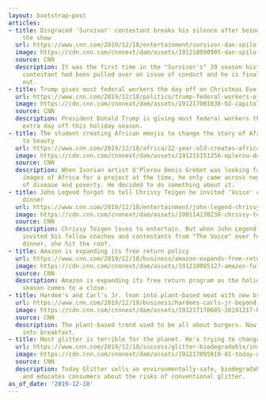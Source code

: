 ```yaml
---
layout: bootstrap-post
articles:
- title: Disgraced 'Survivor' contestant breaks his silence after being kicked off
    the show
  url: https://www.cnn.com/2019/12/18/entertainment/survivor-dan-spilo-apology/index.html
  image: https://cdn.cnn.com/cnnnext/dam/assets/191218090905-dan-spilo-restricted-super-tease.jpg
  source: CNN
  description: It was the first time in the "Survivor's" 39 season history that a
    contestant had been pulled over an issue of conduct and he is finally speaking
    out.
- title: Trump gives most federal workers the day off on Christmas Eve
  url: https://www.cnn.com/2019/12/18/politics/trump-federal-workers-off-christmas-eve/index.html
  image: https://cdn.cnn.com/cnnnext/dam/assets/191217001838-02-capitol-building-1216-super-tease.jpg
  source: CNN
  description: President Donald Trump is giving most federal workers the gift of an
    extra day off this holiday season.
- title: The student creating African emojis to change the story of Africa from poverty
    to beauty
  url: https://www.cnn.com/2019/12/18/africa/22-year-old-creates-african-emojis/index.html
  image: https://cdn.cnn.com/cnnnext/dam/assets/191215151256-oplerou-denis-grebet-gallery-2-super-tease.jpg
  source: CNN
  description: When Ivorian artist O'Plerou Denis Grebet was looking for free stock
    images of Africa for a project at the time, he only came across negative images
    of disease and poverty. He decided to do something about it.
- title: John Legend forgot to tell Chrissy Teigen he invited 'Voice' coaches for
    dinner
  url: https://www.cnn.com/2019/12/18/entertainment/john-legend-chrissy-teigen-the-voice/index.html
  image: https://cdn.cnn.com/cnnnext/dam/assets/190114130238-chrissy-teigen-john-legend-super-tease.jpg
  source: CNN
  description: Chrissy Teigen loves to entertain. But when John Legend told her he
    invited his fellow coaches and contestants from "The Voice" over for a last minute
    dinner, she hit the roof.
- title: Amazon is expanding its free return policy
  url: https://www.cnn.com/2019/12/18/business/amazon-expands-free-return-policy/index.html
  image: https://cdn.cnn.com/cnnnext/dam/assets/191218085127-amazon-fulfillment-center-0205-super-tease.jpg
  source: CNN
  description: Amazon is expanding its free return program as the holiday shopping
    season comes to a close.
- title: Hardee's and Carl's Jr. lean into plant-based meat with new breakfast menus
  url: https://www.cnn.com/2019/12/18/business/hardees-carls-jr-beyond-meat/index.html
  image: https://cdn.cnn.com/cnnnext/dam/assets/191217170605-20191217-hardees-beyond-meat-breakfast-super-tease.jpg
  source: CNN
  description: The plant-based trend used to be all about burgers. Now, it's breaking
    into breakfast.
- title: Most glitter is terrible for the planet. He's trying to change that
  url: https://www.cnn.com/2019/12/18/success/glitter-biodegradable/index.html
  image: https://cdn.cnn.com/cnnnext/dam/assets/191217095918-01-today-glitter-super-tease.jpeg
  source: CNN
  description: Today Glitter sells an environmentally-safe, biodegradable glitter
    and educates consumers about the risks of conventional glitter.
as_of_date: '2019-12-18'
---
```


